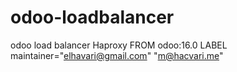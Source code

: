 # odoo-loadbalancer
 odoo load balancer Haproxy
FROM odoo:16.0
LABEL maintainer="elhavari@gmail.com" "m@hacvari.me"
